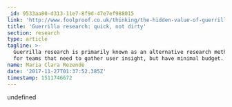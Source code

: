 ```yaml
---
_id: 9533aa80-d313-11e7-8f9d-47e7ef988015
link: 'http://www.foolproof.co.uk/thinking/the-hidden-value-of-guerrilla-research/'
title: 'Guerrilla research: quick, not dirty'
section: research
type: article
tagline: >-
  Guerrilla research is primarily known as an alternative research methodology
  for teams that need to gather user insight, but have minimal budget.
name: Maria Clara Rezende
date: '2017-11-27T01:37:52.385Z'
timestamp: 1511746672
---
```

undefined
